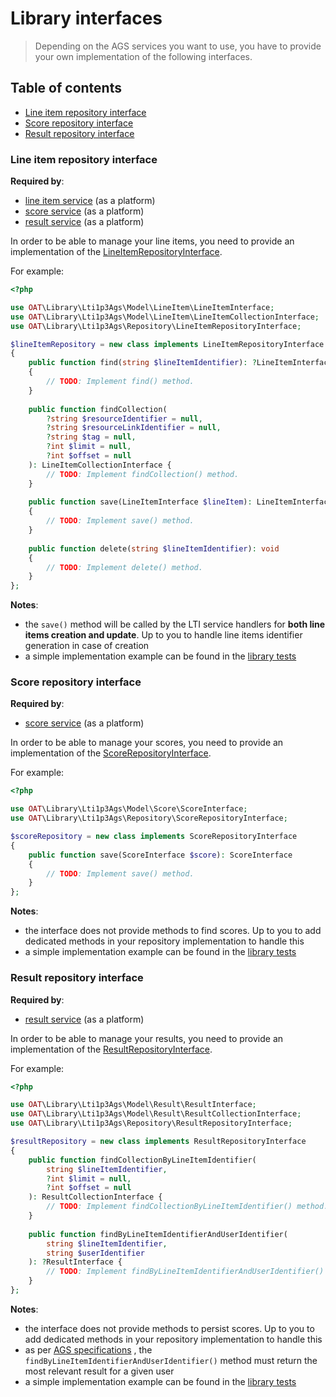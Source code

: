 # Library interfaces

> Depending on the AGS services you want to use, you have to provide your own implementation of the following interfaces.

## Table of contents

- [Line item repository interface](#line-item-repository-interface)
- [Score repository interface](#score-repository-interface)
- [Result repository interface](#result-repository-interface)


### Line item repository interface

**Required by**:
- [line item service](../../src/Service/LineItem/Server/Handler) (as a platform)
- [score service](../../src/Service/Score/Server/Handler) (as a platform)
- [result service](../../src/Service/Result/Server/Handler) (as a platform)

In order to be able to manage your line items, you need to provide an implementation of the [LineItemRepositoryInterface](../../src/Repository/LineItemRepositoryInterface.php).

For example:

```php
<?php

use OAT\Library\Lti1p3Ags\Model\LineItem\LineItemInterface;
use OAT\Library\Lti1p3Ags\Model\LineItem\LineItemCollectionInterface;
use OAT\Library\Lti1p3Ags\Repository\LineItemRepositoryInterface;

$lineItemRepository = new class implements LineItemRepositoryInterface
{
    public function find(string $lineItemIdentifier): ?LineItemInterface
    {
        // TODO: Implement find() method.
    }
    
    public function findCollection(
        ?string $resourceIdentifier = null,
        ?string $resourceLinkIdentifier = null,
        ?string $tag = null,
        ?int $limit = null,
        ?int $offset = null
    ): LineItemCollectionInterface {
        // TODO: Implement findCollection() method.
    }
    
    public function save(LineItemInterface $lineItem): LineItemInterface
    {
        // TODO: Implement save() method.
    }
    
    public function delete(string $lineItemIdentifier): void
    {
        // TODO: Implement delete() method.
    }
};
```
**Notes**: 
- the `save()` method will be called by the LTI service handlers for **both line items creation and update**. Up to you to handle line items identifier generation in case of creation
- a simple implementation example can be found in the [library tests](../../tests/Traits/AgsDomainTestingTrait.php)

### Score repository interface

**Required by**:
- [score service](../../src/Service/Score/Server/Handler) (as a platform)

In order to be able to manage your scores, you need to provide an implementation of the [ScoreRepositoryInterface](../../src/Repository/ScoreRepositoryInterface.php).

For example:

```php
<?php

use OAT\Library\Lti1p3Ags\Model\Score\ScoreInterface;
use OAT\Library\Lti1p3Ags\Repository\ScoreRepositoryInterface;

$scoreRepository = new class implements ScoreRepositoryInterface
{
    public function save(ScoreInterface $score): ScoreInterface
    {
        // TODO: Implement save() method.
    }
};
```
**Notes**:
- the interface does not provide methods to find scores. Up to you to add dedicated methods in your repository implementation to handle this
- a simple implementation example can be found in the [library tests](../../tests/Traits/AgsDomainTestingTrait.php)

### Result repository interface

**Required by**:
- [result service](../../src/Service/Result/Server/Handler) (as a platform)

In order to be able to manage your results, you need to provide an implementation of the [ResultRepositoryInterface](../../src/Repository/ResultRepositoryInterface.php).

For example:

```php
<?php

use OAT\Library\Lti1p3Ags\Model\Result\ResultInterface;
use OAT\Library\Lti1p3Ags\Model\Result\ResultCollectionInterface;
use OAT\Library\Lti1p3Ags\Repository\ResultRepositoryInterface;

$resultRepository = new class implements ResultRepositoryInterface
{
    public function findCollectionByLineItemIdentifier(
        string $lineItemIdentifier,
        ?int $limit = null,
        ?int $offset = null
    ): ResultCollectionInterface {
        // TODO: Implement findCollectionByLineItemIdentifier() method.
    }
    
    public function findByLineItemIdentifierAndUserIdentifier(
        string $lineItemIdentifier,
        string $userIdentifier
    ): ?ResultInterface {
        // TODO: Implement findByLineItemIdentifierAndUserIdentifier() method.
    }
};
```
**Notes**:
- the interface does not provide methods to persist scores. Up to you to add dedicated methods in your repository implementation to handle this
- as per [AGS specifications](https://www.imsglobal.org/spec/lti-ags/v2p0#container-request-filters-0)  , the `findByLineItemIdentifierAndUserIdentifier()` method must return the most relevant result for a given user
- a simple implementation example can be found in the [library tests](../../tests/Traits/AgsDomainTestingTrait.php)
